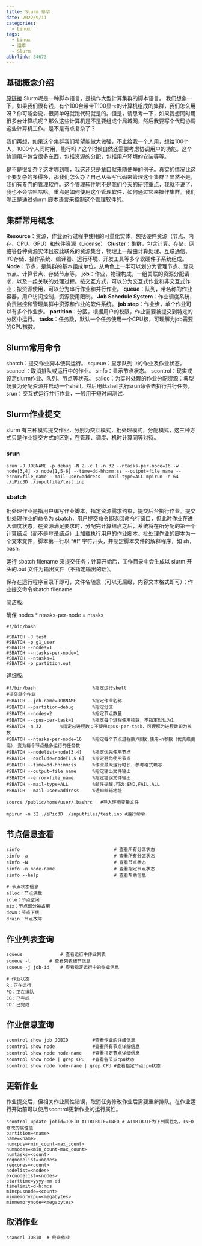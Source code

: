 ```yaml
---
title: Slurm 命令
date: 2022/9/11
categories:
  - Linux
tags:
  - Linux
  - 运维
  - Slurm
abbrlink: 34673
---
```


## 基础概念介绍
[原链接](http://events.jianshu.io/p/58973da3b659)
Slurm呢是一种脚本语言，是操作大型计算集群的脚本语言。
我们想象一下，如果我们很有钱，有个100台带带T100显卡的计算机组成的集群，我们怎么用呀？你可能会说，很简单呀就跑代码就是的。但是，请思考一下，如果我想同时用很多台计算机呢？那么这些计算机是不是要组成个局域网，然后我要写个代码协调这些计算机工作。是不是有点复杂了？

我们再想，如果这个集群我们希望能做大做强，不止给我一个人用，想给100个人，1000个人同时用，能行吗？这个时候自然还需要考虑协调用户的功能。这个协调用户包含很多东西，包括资源的分配，包括用户环境的安装等等。

是不是很复杂？这才哪到哪，我这还只是章口就来随便举的例子。真实的情况比这个要复杂的多得多，那我们怎么办？自己从头写代码来管理这个集群？显然不是，我们有专门的管理软件。这个管理软件呢不是我们今天的研究重点，我就不说了，我也不会哈哈哈哈。重点是如何使用这个管理软件，如何通过它来操作集群。我们呢正是通过slurm 脚本语言来控制这个管理软件的。

## 集群常用概念
**Resource**：资源，作业运行过程中使用的可量化实体，包括硬件资源（节点、内存、CPU、GPU）和软件资源（License）
**Cluster**：集群，包含计算、存储、网络等各种资源实体且彼此联系的资源集合，物理上一般由计算处理、互联通信、I/O存储、操作系统、编译器、运行环境、开发工具等多个软硬件子系统组成。
**Node**：节点，是集群的基本组成单位，从角色上一半可以划分为管理节点、登录节点、计算节点、存储节点等。
**job**：作业，物理构成，一组关联的资源分配请求，以及一组关联的处理过程。按交互方式，可以分为交互式作业和非交互式作业；按资源使用，可以分为串行作业和并行作业。
**queue**：队列，带名称的作业容器，用户访问控制，资源使用限制。
**Job Schedule System**：作业调度系统，负责监控和管理集群中资源和作业的软件系统。
**job step**：作业步，单个作业可以有多个作业步。
**partition**：分区，根据用户的权限，作业需要被提交到特定的分区中运行。
**tasks**：任务数，默认一个任务使用一个CPU核，可理解为job需要的CPU核数。

## Slurm常用命令
sbatch：提交作业脚本使其运行。
squeue：显示队列中的作业及作业状态。
scancel：取消排队或运行中的作业。
sinfo：显示节点状态。
scontrol：现实或设定slurm作业、队列、节点等状态。
salloc：为实时处理的作业分配资源：典型场景为分配资源并启动一个shell，然后用此shell执行srun命令去执行并行任务。
srun：交互式运行并行作业，一般用于短时间测试。

## Slurm作业提交
slurm 有三种模式提交作业，分别为交互模式，批处理模式，分配模式，这三种方式只是作业提交方式的区别，在管理、调度、机时计算同等对待。

### srun
```
srun -J JOBNAME -p debug -N 2 -c 1 -n 32 --ntasks-per-node=16 -w node[3,4] -x node[1,5-6] --time=dd-hh:mm:ss --output=file_name --error=file_name --mail-user=address --mail-type=ALL mpirun -n 64 ./iPic3D ./inputfile/test.inp
```

### sbatch

批处理作业是指用户编写作业脚本，指定资源需求约束，提交后台执行作业。提交批处理作业的命令为 sbatch，用户提交命令即返回命令行窗口，但此时作业在进入调度状态，在资源满足要求时，分配完计算结点之后，系统将在所分配的第一个计算结点（而不是登录结点）上加载执行用户的作业脚本。批处理作业的脚本为一个文本文件，脚本第一行以 “#!” 字符开头，并制定脚本文件的解释程序，如 sh，bash。

运行 sbatch filename 来提交任务；计算开始后，工作目录中会生成以 slurm 开头的.out 文件为输出文件（不指定输出的话）。

保存在运行程序目录下即可，文件名随意（可以无后缀，内容文本格式即可）；作业提交命令sbatch filename

简洁版:

确保 nodes * ntasks-per-node = ntasks

```
#!/bin/bash

#SBATCH -J test
#SBATCH -p g1_user
#SBATCH --nodes=1
#SBATCH --ntasks-per-node=1
#SBATCH --ntasks=1
#SBATCH -o partition.out
```
详细版:


```
#!/bin/bash                     %指定运行shell
#提交单个作业
#SBATCH --job-name=JOBNAME      %指定作业名称
#SBATCH --partition=debug       %指定分区
#SBATCH --nodes=2               %指定节点数量
#SBATCH --cpus-per-task=1       %指定每个进程使用核数，不指定默认为1
#SBATCH -n 32       %指定总进程数；不使用cpus-per-task，可理解为进程数即为核数
#SBATCH --ntasks-per-node=16    %指定每个节点进程数/核数,使用-n参数（优先级更高），变为每个节点最多运行的任务数
#SBATCH --nodelist=node[3,4]    %指定优先使用节点
#SBATCH --exclude=node[1,5-6]   %指定避免使用节点
#SBATCH --time=dd-hh:mm:ss      %作业最大运行时长，参考格式填写
#SBATCH --output=file_name      %指定输出文件输出
#SBATCH --error=file_name       %指定错误文件输出
#SBATCH --mail-type=ALL         %邮件提醒,可选:END,FAIL,ALL
#SBATCH --mail-user=address     %通知邮箱地址

source /public/home/user/.bashrc   #导入环境变量文件

mpirun -n 32 ./iPic3D ./inputfiles/test.inp #运行命令
```


## 节点信息查看
```
sinfo									# 查看所有分区状态
sinfo -a 							    # 查看所有分区状态
sinfo -N								# 查看节点状态
sinfo -n node-name			            # 查看指定节点状态
sinfo --help					    	# 查看帮助信息

# 节点状态信息
alloc：节点满载
idle：节点空闲
mix：节点部分被占用
down：节点下线
drain：节点故障

```

## 作业列表查询
```
squeue				# 查看运行中作业列表
squeue -l 		# 查看列表细节信息
squeue -j job-id 	# 查看指定运行中的作业信息

# 作业状态
R：正在运行
PD：正在排队
CG：已完成
CD：已完成
```

## 作业信息查询
```
scontrol show job JOBID         #查看作业的详细信息
scontrol show node              #查看所有节点详细信息
scontrol show node node-name    #查看指定节点详细信息
scontrol show node | grep CPU   #查看各节点cpu状态
scontrol show node node-name | grep CPU #查看指定节点cpu状态
```

## 更新作业
作业提交后，但相关作业属性错误，取消任务修改作业后需要重新排队，在作业运行开始前可以使用scontrol更新作业的运行属性。
```
scontrol update jobid=JOBID ATTRIBUTE=INFO # ATTRIBUTE为下列属性名，INFO修改的属性值
partition=<name>
name=<name>
numcpus=<min_count-max_count>
numnodes=<min_count-max_count>
numtasks=<count>
reqnodelist=<nodes>
reqcores=<count>
nodelist=<nodes>
excnodelist=<nodes>
starttime=yyyy-mm-dd
timelimit=d-h:m:s
mincpusnode=<count>
minmemorycpu=<megabytes>
minmemorynode=<megabytes>
```

## 取消作业
```
scancel JOBID  # 终止作业
```